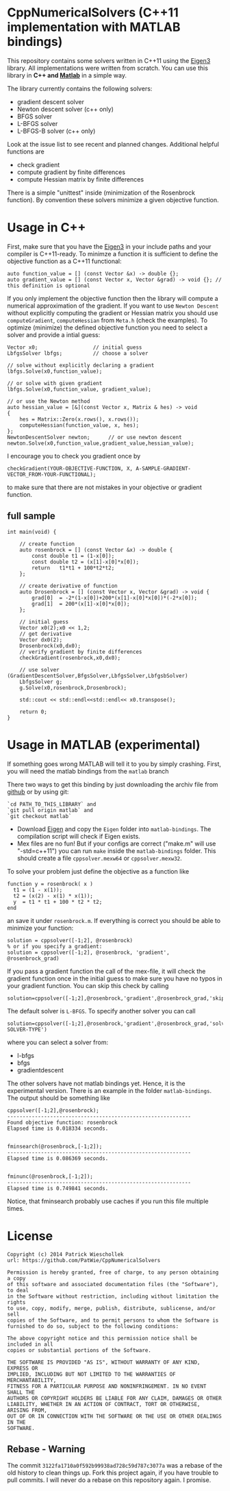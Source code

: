 CppNumericalSolvers (C++11 implementation with MATLAB bindings)
=================================================================

This repository contains some solvers written in C++11 using the [Eigen3][eigen3] library. All implementations were written from scratch. 
You can use this library in **C++ and [Matlab][matlab]** in a simple way.

The library currently contains the following solvers:
- gradient descent solver
- Newton descent solver (c++ only)
- BFGS solver
- L-BFGS solver
- L-BFGS-B solver (c++ only)

Look at the issue list to see recent and planned changes.
Additional helpful functions are

- check gradient
- compute gradient by finite differences
- compute Hessian matrix by finite differences

There is a simple "unittest" inside (minimization of the Rosenbrock function). By convention these solvers minimize a given objective function.

# Usage in C++
First, make sure that you have the [Eigen3][eigen3] in your include paths and your compiler is C++11-ready. To minimze a function it is sufficient to define the objective function as a C++11 functional:

	auto function_value = [] (const Vector &x) -> double {};
	auto gradient_value = [] (const Vector x, Vector &grad) -> void {}; // this definition is optional

If you only implement the objective function then the library will compute a numerical approximation of the gradient. If you want to use `Newton Descent` without explicitly computing the gradient or Hessian matrix you should use `computeGradient`, `computeHessian` from `Meta.h` (check the examples).
To optimize (minimize) the defined objective function you need to select a solver and provide a intial guess:


	Vector x0;                  // initial guess
	LbfgsSolver lbfgs;          // choose a solver

	// solve without explicitly declaring a gradient
	lbfgs.Solve(x0,function_value);

	// or solve with given gradient
	lbfgs.Solve(x0,function_value, gradient_value);

	// or use the Newton method
	auto hessian_value = [&](const Vector x, Matrix & hes) -> void
	{
	    hes = Matrix::Zero(x.rows(), x.rows());
	    computeHessian(function_value, x, hes);
	};
	NewtonDescentSolver newton;      // or use newton descent
	newton.Solve(x0,function_value,gradient_value,hessian_value);


I encourage you to check you gradient once by 

	checkGradient(YOUR-OBJECTIVE-FUNCTION, X, A-SAMPLE-GRADIENT-VECTOR_FROM-YOUR-FUNCTIONAL);

to make sure that there are not mistakes in your objective or gradient function.

## full sample

	int main(void) {

		// create function
		auto rosenbrock = [] (const Vector &x) -> double {
			const double t1 = (1-x[0]);
			const double t2 = (x[1]-x[0]*x[0]);
			return   t1*t1 + 100*t2*t2;
		};

		// create derivative of function
		auto Drosenbrock = [] (const Vector x, Vector &grad) -> void {
			grad[0]  = -2*(1-x[0])+200*(x[1]-x[0]*x[0])*(-2*x[0]);
			grad[1]  = 200*(x[1]-x[0]*x[0]);
		};

		// initial guess
		Vector x0(2);x0 << 1,2;
		// get derivative
		Vector dx0(2);
		Drosenbrock(x0,dx0);
		// verify gradient by finite differences
		checkGradient(rosenbrock,x0,dx0);

		// use solver (GradientDescentSolver,BfgsSolver,LbfgsSolver,LbfgsbSolver)
		LbfgsSolver g;
		g.Solve(x0,rosenbrock,Drosenbrock);

		std::cout << std::endl<<std::endl<< x0.transpose();

		return 0;
	}


# Usage in MATLAB (experimental)
If something goes wrong MATLAB will tell it to you by simply crashing. First, you will need the matlab bindings from the `matlab` branch

There two ways to get this binding by just downloading the archiv file from [github][matlab-binding] or by using git:

	`cd PATH_TO_THIS_LIBRARY` and 
	`git pull origin matlab` and
	`git checkout matlab`

- Download [Eigen][eigen3] and copy the `Eigen` folder into `matlab-bindings`. The compilation script will check if Eigen exists.
- Mex files are no fun! But if your configs are correct ("make.m" will use "-std=c++11") you can run `make` inside the `matlab-bindings` folder. This should create a file `cppsolver.mexw64` or `cppsolver.mexw32`.

To solve your problem just define the objective as a function like

	function y = rosenbrock( x )
	  t1 = (1 - x(1));
	  t2 = (x(2) - x(1) * x(1));
	  y  = t1 * t1 + 100 * t2 * t2; 
	end

an save it under `rosenbrock.m`. If everything is correct you should be able to minimize your function:

	solution = cppsolver([-1;2], @rosenbrock)
	% or if you specify a gradient:
	solution = cppsolver([-1;2], @rosenbrock, 'gradient', @rosenbrock_grad)


If you pass a gradient function the call of the mex-file, it will check the gradient function once in the initial guess to make sure you have no typos in your gradient function. You can skip this check by calling 

	solution=cppsolver([-1;2],@rosenbrock,'gradient',@rosenbrock_grad,'skip_gradient_check','true')


The default solver is `L-BFGS`. To specify another solver you can call

	solution=cppsolver([-1;2],@rosenbrock,'gradient',@rosenbrock_grad,'solver','THE-SOLVER-TYPE')

where you can select a solver from:

- l-bfgs
- bfgs
- gradientdescent

The other solvers have not matlab bindings yet. Hence, it is the experimental version.
There is an example in the folder `matlab-bindings`. The output should be something like

	cppsolver([-1;2],@rosenbrock);
	------------------------------------------------------------
	Found objective function: rosenbrock
	Elapsed time is 0.018334 seconds.


	fminsearch(@rosenbrock,[-1;2]);
	------------------------------------------------------------
	Elapsed time is 0.086369 seconds.


	fminunc(@rosenbrock,[-1;2]);
	------------------------------------------------------------
	Elapsed time is 0.749841 seconds.

Notice, that fminsearch probably use caches if you run this file multiple times.

# License

	Copyright (c) 2014 Patrick Wieschollek
	url: https://github.com/PatWie/CppNumericalSolvers

	Permission is hereby granted, free of charge, to any person obtaining a copy
	of this software and associated documentation files (the "Software"), to deal
	in the Software without restriction, including without limitation the rights
	to use, copy, modify, merge, publish, distribute, sublicense, and/or sell
	copies of the Software, and to permit persons to whom the Software is
	furnished to do so, subject to the following conditions:

	The above copyright notice and this permission notice shall be included in all
	copies or substantial portions of the Software.

	THE SOFTWARE IS PROVIDED "AS IS", WITHOUT WARRANTY OF ANY KIND, EXPRESS OR
	IMPLIED, INCLUDING BUT NOT LIMITED TO THE WARRANTIES OF MERCHANTABILITY,
	FITNESS FOR A PARTICULAR PURPOSE AND NONINFRINGEMENT. IN NO EVENT SHALL THE
	AUTHORS OR COPYRIGHT HOLDERS BE LIABLE FOR ANY CLAIM, DAMAGES OR OTHER
	LIABILITY, WHETHER IN AN ACTION OF CONTRACT, TORT OR OTHERWISE, ARISING FROM,
	OUT OF OR IN CONNECTION WITH THE SOFTWARE OR THE USE OR OTHER DEALINGS IN THE
	SOFTWARE.


Rebase - Warning
-----------------
The commit `3122fa1710a0f592b99938ad728c59d787c3077a` was a rebase of the old history to clean things up. Fork this project again, if you have trouble to pull commits. I will never do a rebase on this repository again. I promise.


[eigen3]: http://eigen.tuxfamily.org/
[matlab]: http://www.mathworks.de/products/matlab/
[matlab-binding]: https://github.com/PatWie/CppNumericalSolvers/archive/matlab.zip